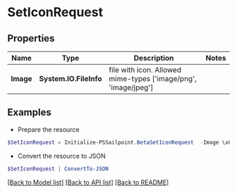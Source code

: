 # SetIconRequest
## Properties

Name | Type | Description | Notes
------------ | ------------- | ------------- | -------------
**Image** | **System.IO.FileInfo** | file with icon. Allowed mime-types [&#39;image/png&#39;, &#39;image/jpeg&#39;] | 

## Examples

- Prepare the resource
```powershell
$SetIconRequest = Initialize-PSSailpoint.BetaSetIconRequest  -Image \x00\x00\x00\x02
```

- Convert the resource to JSON
```powershell
$SetIconRequest | ConvertTo-JSON
```

[[Back to Model list]](../README.md#documentation-for-models) [[Back to API list]](../README.md#documentation-for-api-endpoints) [[Back to README]](../README.md)

